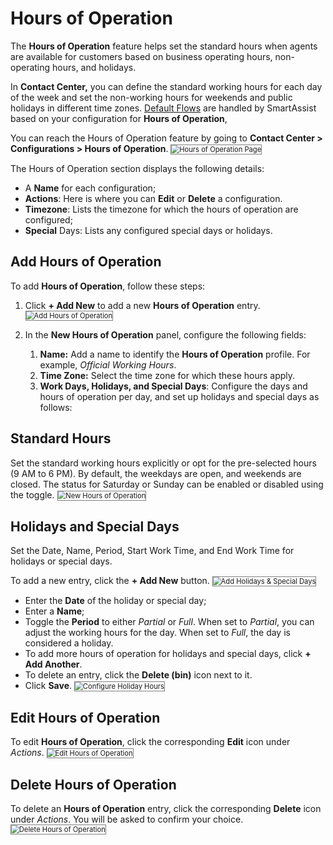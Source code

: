 # Hours of Operation

The **Hours of Operation** feature helps set the standard hours when agents are available for customers based on business operating hours, non-operating hours, and holidays.

In **Contact Center,** you can define the standard working hours for each day of the week and set the non-working hours for weekends and public holidays in different time zones.  [Default Flows](../default-flows/configure-default-flows.md) are handled by SmartAssist based on your configuration for **Hours of Operation**,

You can reach the Hours of Operation feature by going to **Contact Center > Configurations > Hours of Operation**.
<img src="../images/hours-of-operation-page.png" alt="
Hours of Operation Page" title="Hours of Operation Page" style="border: 1px solid gray; zoom:80%;">

The Hours of Operation section displays the following details:

* A **Name** for each configuration;
* **Actions**: Here is where you can **Edit** or **Delete** a configuration.
* **Timezone**: Lists the timezone for which the hours of operation are configured;
* **Special** Days: Lists any configured special days or holidays.

## Add Hours of Operation

To add **Hours of Operation**, follow these steps:

1. Click **+ Add New** to add a new **Hours of Operation** entry.
<img src="../images/add-new.png" alt="
Add Hours of Operation" title="Add Hours of Operation" style="border: 1px solid gray; zoom:80%;">

2. In the **New Hours of Operation** panel, configure the following fields:
    1. **Name:** Add a name to identify the **Hours of Operation** profile. For example, _Official Working Hours_.
    2. **Time Zone:** Select the time zone for which these hours apply.
    3. **Work Days, Holidays, and Special Days**: Configure the days and hours of operation per day, and set up holidays and special days as follows:

## Standard Hours

Set the standard working hours explicitly or opt for the pre-selected hours (9 AM to 6 PM). By default, the weekdays are open, and weekends are closed. The status for Saturday or Sunday can be enabled or disabled using the toggle.
<img src="../images/new-hours-of-operation.png" alt="
New Hours of Operation" title="New Hours of Operation" style="border: 1px solid gray; zoom:80%;">

## Holidays and Special Days

Set the Date, Name, Period, Start Work Time, and End Work Time for holidays or special days.

To add a new entry, click the **+ Add New** button.
<img src="../images/holidays-and-special-days.png" alt="
Add Holidays & Special Days" title="Add Holidays & Special Days" style="border: 1px solid gray; zoom:80%;">

* Enter the **Date** of the holiday or special day;
* Enter a **Name**;
* Toggle the **Period** to either _Partial_ or _Full_. When set to _Partial_, you can adjust the working hours for the day. When set to _Full_, the day is considered a holiday.
* To add more hours of operation for holidays and special days, click **+ Add Another**.
* To delete an entry, click the **Delete (bin)** icon next to it.
* Click **Save**.
<img src="../images/configure-holiday-hours.png" alt="
Configure Holiday Hours" title="Configure Holiday Hours" style="border: 1px solid gray; zoom:80%;">

## Edit Hours of Operation

To edit **Hours of Operation**, click the corresponding **Edit** icon under _Actions_.
<img src="../images/edit-button.png" alt="
Edit Hours of Operation" title="Edit Hours of Operation" style="border: 1px solid gray; zoom:80%;">

## Delete Hours of Operation

To delete an **Hours of Operation** entry, click the corresponding **Delete** icon under _Actions_. You will be asked to confirm your choice.
<img src="../images/delete-button.png" alt="
Delete Hours of Operation" title="Delete Hours of Operation" style="border: 1px solid gray; zoom:80%;">